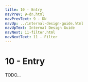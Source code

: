 ```yaml
---
title: 10 - Entry
navPrev: 9-dn.html
navPrevText: 9 - DN
navUp: ../internal-design-guide.html
navUpText: Internal Design Guide
navNext: 11-filter.html
navNextText: 11 - Filter
---
```


# 10 - Entry

TODO...
